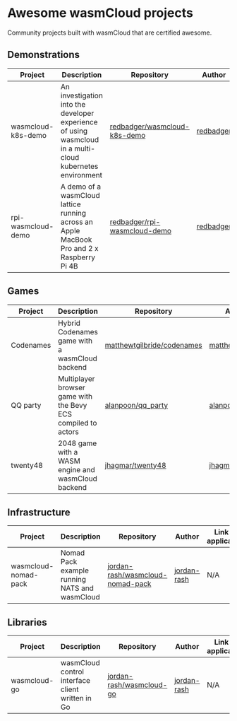 # Awesome wasmCloud projects

Community projects built with wasmCloud that are certified awesome. 

## Demonstrations

| Project | Description | Repository | Author | Link (if applicable) | 
|---|---|---|---|---|
| wasmcloud-k8s-demo | An investigation into the developer experience of using wasmcloud in a multi-cloud kubernetes environment | [redbadger/wasmcloud-k8s-demo](https://github.com/redbadger/wasmcloud-k8s-demo) | [redbadger](https://github.com/redbadger) | https://www.youtube.com/watch?v=krbx09oJ2Q8 |
| rpi-wasmcloud-demo | A demo of a wasmCloud lattice running across an Apple MacBook Pro and 2 x Raspberry Pi 4B | [redbadger/rpi-wasmcloud-demo](https://github.com/redbadger/rpi-wasmcloud-demo) | [redbadger](https://github.com/redbadger) | N/A |

## Games
| Project | Description | Repository | Author | Link (if applicable) | 
|---|---|---|---|---|
| Codenames | Hybrid Codenames game with a wasmCloud backend | [matthewtgilbride/codenames](https://github.com/matthewtgilbride/codenames/tree/main/service/wasm) | [matthewtgilbride](https://github.com/matthewtgilbride) | https://codenames.mattgilbride.com/ |
| QQ party | Multiplayer browser game with the Bevy ECS compiled to actors | [alanpoon/qq_party](https://github.com/alanpoon/qq_party) | [alanpoon](https://github.com/alanpoon) | N/A |
| twenty48 | 2048 game with a WASM engine and wasmCloud backend | [jhagmar/twenty48](https://github.com/jhagmar/twenty48) | [jhagmar](https://github.com/jhagmar) | https://twenty48.aztex.eu/ |

## Infrastructure
| Project | Description | Repository | Author | Link (if applicable) | 
|---|---|---|---|---|
| wasmcloud-nomad-pack | Nomad Pack example running NATS and wasmCloud | [jordan-rash/wasmcloud-nomad-pack](https://github.com/jordan-rash/wasmcloud-nomad-pack) | [jordan-rash](https://github.com/jordan-rash) | N/A |

## Libraries
| Project | Description | Repository | Author | Link (if applicable) | 
|---|---|---|---|---|
| wasmcloud-go | wasmCloud control interface client written in Go | [jordan-rash/wasmcloud-go](https://github.com/jordan-rash/wasmcloud-go) | [jordan-rash](https://github.com/jordan-rash) | N/A |


